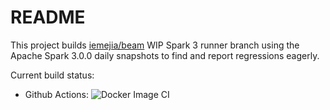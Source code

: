# README

This project builds [iemejia/beam](https://github.com/iemejia/beam) WIP Spark 3
runner branch using the Apache Spark 3.0.0 daily snapshots to find and report
regressions eagerly.

Current build status:

- Github Actions:
![Docker Image CI](https://github.com/iemejia/docker-beam-spark3/workflows/Docker%20CI/badge.svg)

